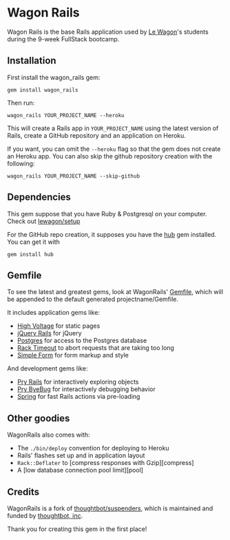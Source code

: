 # Wagon Rails

Wagon Rails is the base Rails application used by [Le Wagon](http://www.lewagon.org/en)'s
students during the 9-week FullStack bootcamp.

## Installation

First install the wagon_rails gem:

    gem install wagon_rails

Then run:

    wagon_rails YOUR_PROJECT_NAME --heroku

This will create a Rails app in `YOUR_PROJECT_NAME` using the latest version of Rails,
create a GitHub repository and an application on Heroku.

If you want, you can omit the `--heroku` flag so that the gem does not create an Heroku app.
You can also skip the github repository creation with the following:

    wagon_rails YOUR_PROJECT_NAME --skip-github

## Dependencies

This gem suppose that you have Ruby & Postgresql on your computer. Check out
[lewagon/setup](https://github.com/lewagon/setup)

For the GitHub repo creation, it supposes you have the [hub](https://github.com/github/hub) gem
installed. You can get it with

    gem install hub

## Gemfile

To see the latest and greatest gems, look at WagonRails'
[Gemfile](templates/Gemfile.erb), which will be appended to the default
generated projectname/Gemfile.

It includes application gems like:

* [High Voltage](https://github.com/thoughtbot/high_voltage) for static pages
* [jQuery Rails](https://github.com/rails/jquery-rails) for jQuery
* [Postgres](https://github.com/ged/ruby-pg) for access to the Postgres database
* [Rack Timeout](https://github.com/kch/rack-timeout) to abort requests that are
  taking too long
* [Simple Form](https://github.com/plataformatec/simple_form) for form markup
  and style

And development gems like:

* [Pry Rails](https://github.com/rweng/pry-rails) for interactively exploring
  objects
* [Pry ByeBug](https://github.com/deivid-rodriguez/pry-byebug) for interactively
  debugging behavior
* [Spring](https://github.com/rails/spring) for fast Rails actions via
  pre-loading

## Other goodies

WagonRails also comes with:

* The `./bin/deploy` convention for deploying to Heroku
* Rails' flashes set up and in application layout
* `Rack::Deflater` to [compress responses with Gzip][compress]
* A [low database connection pool limit][pool]

## Credits

WagonRails is a fork of [thoughtbot/suspenders](https://github.com/thoughtbot/suspenders),
which is maintained and funded by [thoughtbot, inc](http://thoughtbot.com/community).

Thank you for creating this gem in the first place!
